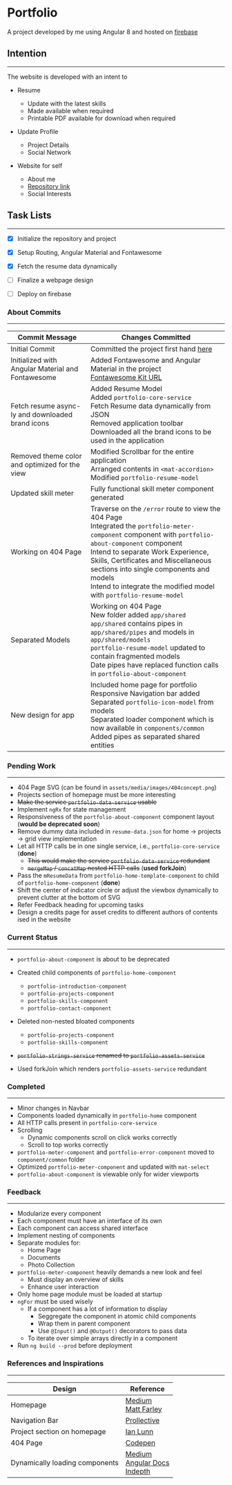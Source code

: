 # Portfolio

A project developed by me using Angular 8 and hosted on [firebase](https://usama-ansari-portfolio.firebaseapp.com/)

## Intention
  ---

The website is developed with an intent to

* Resume
  * Update with the latest skills
  * Made available when required
  * Printable PDF available for download when required

* Update Profile
  * Project Details
  * Social Network

* Website for self
  * About me
  * [Repository link](https://www.bitbucket.org/usama251993)
  * Social Interests

## Task Lists
  ---

- [x] Initialize the repository and project
- [x] Setup Routing, Angular Material and Fontawesome
- [x] Fetch the resume data dynamically
- [ ] Finalize a webpage design
- [ ] Deploy on firebase


### About Commits
  ---

| Commit Message | Changes Committed |
| --- | --- |
| Initial Commit | Committed the project first hand [here](https://www.bitbucket.org/usama251993) |
| Initialized with Angular Material and Fontawesome | Added Fontawesome and Angular Material in the project <br /> [Fontawesome Kit URL](https://kit.fontawesome.com/bcb780d829.js) |
| Fetch resume async-ly and downloaded brand icons | Added Resume Model <br /> Added `portfolio-core-service` <br /> Fetch Resume data dynamically from JSON <br /> Removed application toolbar <br /> Downloaded all the brand icons to be used in the application |
| Removed theme color and optimized for the view | Modified Scrollbar for the entire application <br /> Arranged contents in `<mat-accordion>` <br /> Modified `portfolio-resume-model` |
| Updated skill meter | Fully functional skill meter component generated |
| Working on 404 Page | Traverse on the `/error` route to view the 404 Page <br /> Integrated the `portfolio-meter-component` component with `portfolio-about-component` component <br /> Intend to separate Work Experience, Skills, Certificates and Miscellaneous sections into single components and models <br /> Intend to integrate the modified model with `portfolio-resume-model` |
| Separated Models | Working on 404 Page <br /> New folder added `app/shared` <br /> `app/shared` contains pipes in `app/shared/pipes` and models in `app/shared/models` <br /> `portfolio-resume-model` updated to contain fragmented models <br /> Date pipes have replaced function calls in `portfolio-about-component` |
| New design for app | Included home page for portfolio <br/> Responsive Navigation bar added <br /> Separated `portfolio-icon-model` from models <br /> Separated loader component which is now available in `components/common` <br /> Added pipes as separated shared entities |

### Pending Work
  ---
* 404 Page SVG (can be found in `assets/media/images/404concept.png`)
* Projects section of homepage must be more interesting
* ~~Make the service `portfolio-data-service` usable~~
* Implement `ngRx` for state management
* Responsiveness of the `portfolio-about-component` component layout (__would be deprecated soon__)
* Remove dummy data included in `resume-data.json` for home → projects → grid view implementation
* Let all HTTP calls be in one single service, i.e., `portfolio-core-service` (__done__)
  * ~~This would make the service `portfolio-data-service` redundant~~
  * ~~`mergeMap` / `concatMap` nested HTTP calls~~ (__used forkJoin__)
* Pass the `mResumeData` from `portfolio-home-template-component` to child of `portfolio-home-component` (__done__)
* Shift the center of indicator circle or adjust the viewbox dynamically to prevent clutter at the bottom of SVG
* Refer Feedback heading for upcoming tasks
* Design a credits page for asset credits to different authors of contents ised in the website

### Current Status  
  ---
* `portfolio-about-component` is about to be deprecated
* Created child components of `portfolio-home-component`
  * `portfolio-introduction-component`
  * `portfolio-projects-component`
  * `portfolio-skills-component`
  * `portfolio-contact-component`

* Deleted non-nested bloated components
  * `portfolio-projects-component`
  * `portfolio-skills-component`
* ~~`portfolio-strings-service` renamed to `portfolio-assets-service`~~
* Used forkJoin which renders `portfolio-assets-service` redundant

### Completed
  ---
* Minor changes in Navbar
* Components loaded dynamically in `portfolio-home` component
* All HTTP calls present in `portfolio-core-service`
* Scrolling
  * Dynamic components scroll on click works correctly
  * Scroll to top works correctly
* `portfolio-meter-component` and `portfolio-error-component` moved to `component/common` folder
* Optimized `portfolio-meter-component` and updated with `mat-select`
* `portfolio-about-component` is viewable only for wider viewports

### Feedback
  ---
* Modularize every component
* Each component must have an interface of its own
* Each component can access shared interface
* Implement nesting of components
* Separate modules for:
  * Home Page
  * Documents
  * Photo Collection
* `portfolio-meter-component` heavily demands a new look and feel
  - Must display an overview of skills
  - Enhance user interaction
* Only home page module must be loaded at startup
* `ngFor` must be used wisely
  * If a component has a lot of information to display
    - Seggregate the component in atomic child components
    - Wrap them in parent component
    - Use `@Input()` and `@Output()` decorators to pass data
  * To iterate over simple arrays directly in a component
* Run `ng build --prod` before deployment


### References and Inspirations
  ---

| Design | Reference |
| --- | --- |
| Homepage | [Medium](https://www.freecodecamp.org/news/15-web-developer-portfolios-to-inspire-you-137fb1743cae/) <br /> [Matt Farley](https://mattfarley.ca/) |
| Navigation Bar | [Prollective](https://www.prollective.com/) |
| Project section on homepage | [Ian Lunn](https://ianlunn.co.uk/) |
| 404 Page | [Codepen](https://codepen.io/janmez/pen/LJOdar) |
| Dynamically loading components | [Medium](https://medium.com/calyx/angular-dynamic-components-ffd16947fbef) <br /> [Angular Docs](https://angular.io/guide/dynamic-component-loader) <br /> [Indepth](https://indepth.dev/here-is-what-you-need-to-know-about-dynamic-components-in-angular/)